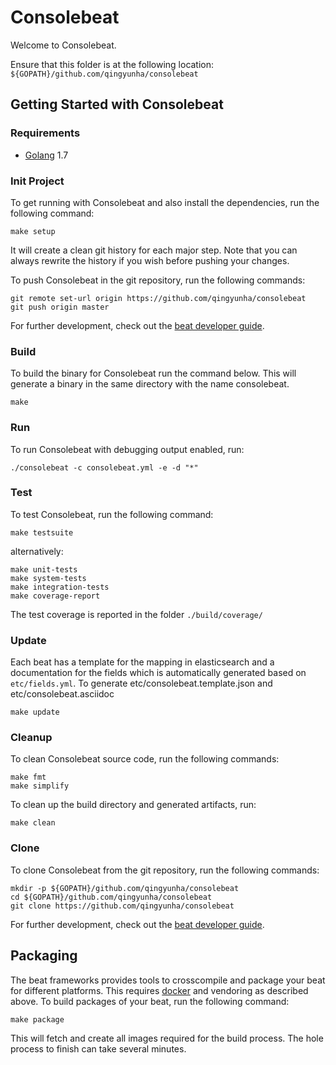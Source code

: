 # Consolebeat

Welcome to Consolebeat.

Ensure that this folder is at the following location:
`${GOPATH}/github.com/qingyunha/consolebeat`

## Getting Started with Consolebeat

### Requirements

* [Golang](https://golang.org/dl/) 1.7

### Init Project
To get running with Consolebeat and also install the
dependencies, run the following command:

```
make setup
```

It will create a clean git history for each major step. Note that you can always rewrite the history if you wish before pushing your changes.

To push Consolebeat in the git repository, run the following commands:

```
git remote set-url origin https://github.com/qingyunha/consolebeat
git push origin master
```

For further development, check out the [beat developer guide](https://www.elastic.co/guide/en/beats/libbeat/current/new-beat.html).

### Build

To build the binary for Consolebeat run the command below. This will generate a binary
in the same directory with the name consolebeat.

```
make
```


### Run

To run Consolebeat with debugging output enabled, run:

```
./consolebeat -c consolebeat.yml -e -d "*"
```


### Test

To test Consolebeat, run the following command:

```
make testsuite
```

alternatively:
```
make unit-tests
make system-tests
make integration-tests
make coverage-report
```

The test coverage is reported in the folder `./build/coverage/`

### Update

Each beat has a template for the mapping in elasticsearch and a documentation for the fields
which is automatically generated based on `etc/fields.yml`.
To generate etc/consolebeat.template.json and etc/consolebeat.asciidoc

```
make update
```


### Cleanup

To clean  Consolebeat source code, run the following commands:

```
make fmt
make simplify
```

To clean up the build directory and generated artifacts, run:

```
make clean
```


### Clone

To clone Consolebeat from the git repository, run the following commands:

```
mkdir -p ${GOPATH}/github.com/qingyunha/consolebeat
cd ${GOPATH}/github.com/qingyunha/consolebeat
git clone https://github.com/qingyunha/consolebeat
```


For further development, check out the [beat developer guide](https://www.elastic.co/guide/en/beats/libbeat/current/new-beat.html).


## Packaging

The beat frameworks provides tools to crosscompile and package your beat for different platforms. This requires [docker](https://www.docker.com/) and vendoring as described above. To build packages of your beat, run the following command:

```
make package
```

This will fetch and create all images required for the build process. The hole process to finish can take several minutes.
